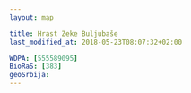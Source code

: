 ```yaml
---
layout: map

title: Hrast Zeke Buljubaše
last_modified_at: 2018-05-23T08:07:32+02:00

WDPA: [555589095]
BioRaS: [383]
geoSrbija:
---
```

